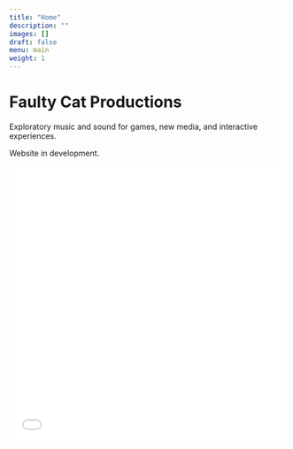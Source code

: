 ```yaml
---
title: "Home"
description: ""
images: []
draft: false
menu: main
weight: 1
---
```

# Faulty Cat Productions
Exploratory music and sound for games, new media, and interactive experiences. 

Website in development.

<iframe src="../faultycat/index.html" style="border:0" width="500" height="500">
</iframe>

